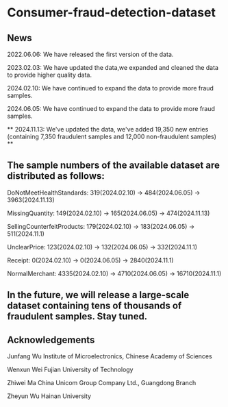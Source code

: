# Consumer-fraud-detection-dataset

## News
2022.06.06: We have released the first version of the data.

2023.02.03: We have updated the data,we expanded and cleaned the data to provide higher quality data.

2024.02.10: We have continued to expand the data to provide more fraud samples.

2024.06.05: We have continued to expand the data to provide more fraud samples.

** 2024.11.13: We've updated the data, we've added 19,350 new entries (containing 7,350 fraudulent samples and 12,000 non-fraudulent samples) **


## The sample numbers of the available dataset are distributed as follows:

DoNotMeetHealthStandards: 319(2024.02.10) -> 484(2024.06.05) -> 3963(2024.11.13)

MissingQuantity: 149(2024.02.10) -> 165(2024.06.05) -> 474(2024.11.13)

SellingCounterfeitProducts: 179(2024.02.10) -> 183(2024.06.05) -> 511(2024.11.1)

UnclearPrice: 123(2024.02.10) -> 132(2024.06.05) -> 332(2024.11.1)

Receipt: 0(2024.02.10) -> 0(2024.06.05) -> 2840(2024.11.1)

NormalMerchant: 4335(2024.02.10) -> 4710(2024.06.05) -> 16710(2024.11.1)

## In the future, we will release a large-scale dataset containing tens of thousands of fraudulent samples. Stay tuned.

## Acknowledgements

Junfang Wu  Institute of Microelectronics, Chinese Academy of Sciences

Wenxun Wei  Fujian University of Technology

Zhiwei Ma   China Unicom Group Company Ltd., Guangdong Branch

Zheyun Wu   Hainan University

